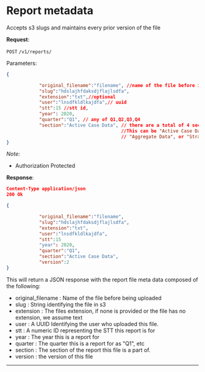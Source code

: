 # Report metadata

Accepts s3 slugs and maintains every prior version of the file


**Request**:

`POST` `/v1/reports/`

Parameters:
```json
{

            "original_filename":"filename", //name of the file before it was uploaded to s3.
            "slug":"hdslajhfdaksdjflajlsdfa",
            "extension":"txt",//optional
            "user":"lnsdfkldlkajdfa",// uuid
            "stt":15 //stt id,
            "year": 2020,
            "quarter":"Q1", // any of Q1,Q2,Q3,Q4
            "section":"Active Case Data", // there are a total of 4 sections. 
                                          //This can be "Active Case Data","Close Case Data",
                                          // "Aggregate Data", or "Stratum Data"
}

```

*Note:*

- Authorization Protected 

**Response**:

```json
Content-Type application/json
200 Ok

{

            "original_filename":"filename", 
            "slug":"hdslajhfdaksdjflajlsdfa",
            "extension":"txt",
            "user":"lnsdfkldlkajdfa",
            "stt":15 
            "year": 2020,
            "quarter":"Q1", 
            "section":"Active Case Data", 
            "version":2
}
```

This will return a JSON response with the report file meta data composed of the following:
+ original_filename : Name of the file before being uploaded
+ slug : String identifying the file in s3
+ extension : The files extension, if none is provided or the file has no extension, we assume text
+ user : A UUID Identifying the user who uploaded this file.
+ stt : A numeric ID representing the STT this report is for
+ year : The year this is a report for
+ quarter : The quarter this is a report for as "Q1", etc
+ section : The section of the report this file is a part of.
+ version : the version of this file

----
